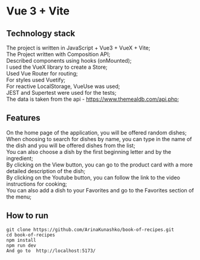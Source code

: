 # Vue 3 + Vite
## Technology stack
The project is written in JavaScript + Vue3 + VueX + Vite;\
The Project written with Composition API;\
Described components using hooks (onMounted);\
I used the VueX library to create a Store;\
Used Vue Router for routing;\
For styles used Vuetify;\
For reactive LocalStorage, VueUse was used;\
JEST and Supertest were used for the tests;\
The data is taken from the api - https://www.themealdb.com/api.php;

## Features
On the home page of the application, you will be offered random dishes;\
When choosing to search for dishes by name, you can type in the name of the dish and you will be offered dishes from the list;\
You can also choose a dish by the first beginning letter and by the ingredient;\
By clicking on the View button, you can go to the product card with a more detailed description of the dish;\
By clicking on the Youtube button, you can follow the link to the video instructions for cooking;\
You can also add a dish to your Favorites and go to the Favorites section of the menu;


## How to run
```
git clone https://github.com/ArinaKunashko/book-of-recipes.git
cd book-of-recipes
npm install
npm run dev
And go to  http://localhost:5173/
```
